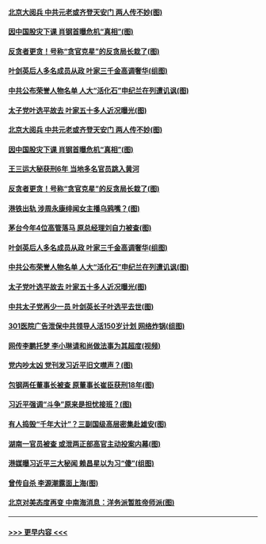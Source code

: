 #### [北京大阅兵 中共元老或齐登天安门 两人传不妙(图)](../pages/p2/907798.md?t=09191555) 
#### [因中国股灾下课 肖钢首曝危机“真相”(图)](../pages/p2/907836.md?t=09191555) 
#### [反贪者更贪！号称“贪官克星”的反贪局长栽了(图)](../pages/p2/907818.md?t=09191555) 
#### [叶剑英后人多名成员从政 叶家三千金高调奢华(组图)](../pages/p2/907704.md?t=09191555) 
#### [中共公布荣誉人物名单 人大“活化石”申纪兰在列遭讥讽(图)](../pages/p2/907716.md?t=09191555) 
#### [太子党叶选平故去 叶家五十多人近况曝光(图)](../pages/p2/907652.md?t=09191555) 
#### [北京大阅兵 中共元老或齐登天安门 两人传不妙(图)](../pages/p2/907798.md?t=09191555) 
#### [因中国股灾下课 肖钢首曝危机“真相”(图)](../pages/p2/907836.md?t=09191555) 
#### [王三运大秘获刑6年 当地多名官员跳入黄河](../pages/p2/907828.md?t=09191555) 
#### [反贪者更贪！号称“贪官克星”的反贪局长栽了(图)](../pages/p2/907818.md?t=09191555) 
#### [港铁出轨 涉周永康绯闻女主播乌鸦嘴？(图)](../pages/p2/907744.md?t=09191555) 
#### [茅台今年4位高管落马 原总经理刘自力被查(图)](../pages/p2/907727.md?t=09191555) 
#### [叶剑英后人多名成员从政 叶家三千金高调奢华(组图)](../pages/p2/907704.md?t=09191555) 
#### [中共公布荣誉人物名单 人大“活化石”申纪兰在列遭讥讽(图)](../pages/p2/907716.md?t=09191555) 
#### [太子党叶选平故去 叶家五十多人近况曝光(图)](../pages/p2/907652.md?t=09191555) 
#### [中共太子党再少一员 叶剑英长子叶选平去世(图)](../pages/p2/907645.md?t=09191555) 
#### [301医院广告泄保中共领导人活150岁计划 网络炸锅(组图)](../pages/p2/907592.md?t=09191555) 
#### [网传李鹏托梦 李小琳请和尚做法事为其超度(视频)](../pages/p2/907617.md?t=09191555) 
#### [党内吵太凶 党刊发习近平旧文噤声？(图)](../pages/p2/907603.md?t=09191555) 
#### [包钢两任董事长被查 原董事长崔臣获刑18年(图)](../pages/p2/907600.md?t=09191555) 
#### [习近平强调“斗争”原来是担忧接班？(图)](../pages/p2/907528.md?t=09191555) 
#### [有人捣毁“千年大计”？三副国级高层密集赴雄安(图)](../pages/p2/907530.md?t=09191555) 
#### [湖南一官员被查 或泄两正部高官主动投案内幕(图)](../pages/p2/907508.md?t=09191555) 
#### [港媒曝习近平三大秘闻 赖昌星以为习“傻”(组图)](../pages/p2/907483.md?t=09191555) 
#### [曾传自杀 李源潮露面上海(图)](../pages/p2/907487.md?t=09191555) 
#### [北京对美态度再变 中南海消息：洋务派暂胜帝师派(图)](../pages/p2/907478.md?t=09191555) 

----
#### [ >>> 更早内容 <<< ](../indexes/p2-earlier.md)
